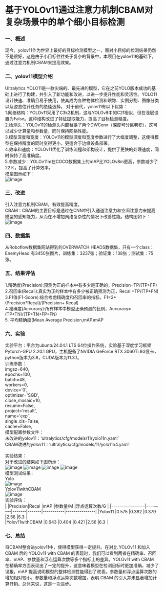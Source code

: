 # 基于YOLOv11通过注意力机制CBAM对复杂场景中的单个细小目标检测

### 一、概述
现今，yolov11作为世界上最好的目标检测模型之一，面对小目标的检测结果仍然不是很好，这是由于小目标往往处于复杂的背景中，本项目在yolov11的基础下，通过注意力机制CBAM来提高效果。

### 二、yolov11模型介绍
Ultralytics YOLO11是一款尖端的、最先进的模型，它在之前YOLO版本成功的基础上进行了构建，并引入了新功能和改进，以进一步提升性能和灵活性。YOLO11设计快速、准确且易于使用，使其成为各种物体检测和跟踪、实例分割、图像分类以及姿态估计任务的绝佳选择。
对于前代，yolov11有以下优势：<br>
1.网络结构：YOLOv11采用了C3k2机制，这与YOLOv8中的C2f相似，但在浅层设置为False。这种结构改进了特征提取能力，提高了目标检测精度。<br>
2.检测头：YOLOv11的检测头内部替换了两个DWConv（深度可分离卷积），这可以减少计算量和参数量，同时保持网络性能。<br>
3.模型深度和宽度：YOLOv11的模型深度和宽度参数进行了大幅度调整，这使得模型在保持精度的同时变得更小，更适合于边缘设备部署。<br>
4.效率和速度：YOLOv11优化了训练流程和架构设计，提供了更快的处理速度，同时保持了高准确度。<br>
5.参数减少：YOLOv11m在COCO数据集上的mAP比YOLOv8m更高，参数减少了22%，提高了计算效率。<br>
模型图示如下：<br>
![image](https://github.com/vvvvv19/YOLO11-with-CBAM/blob/master/photos/1.1.png)

### 三、改进
引入注意力机制CBAM，有效提高精度。 <br>
CBAM：CBAM的主要目标是通过在CNN中引入通道注意力和空间注意力来提高模型的感知能力，从而在不增加网络复杂性的情况下改善性能。结构图如下：<br>
![image](https://github.com/vvvvv19/YOLO11-with-CBAM/blob/master/photos/1.2.png)

### 四、数据集
从Roboflow数据集网站得到的OVERWATCH HEADS数据集，只有一个class：EnemyHead
有3450张图片，训练集：3237张；验证集：138张；测试集：75张。

### 五、结果评估
1.精确度(Precision):预测为正的样本中有多少是正确的，Precision=TP/(TP+FP)<br>
2.召回率(Recall):真实为正的样本中有多少被正确预测为正，Recal =TP/(TP+FN)<br>
3.F1值(F1-Score):综合考虑精确度和召回率的指标，F1=2*(Precision*Recal)/(Precision+ Recal)<br> 
4.准确度(Accuracy):所有样本中模型正确预测的比例，Accuracy=(TP+TN)/(TP+TN+FP+FN)<br>
5. 平均精确度(Mean Average Precision,mAP)mAP<br>

### 六、实验
实验平台：平台为ubuntu24.04.1 LTS 64位操作系统，实验基于深度学习框架Pytorch-GPU 2.20.1 GPU，主机配备了NVIDIA GeForce RTX 3060Ti 8G显卡，python版本为3.8，CUDA版本为11.3.1。<br>
训练参数：<br>
imgsz=640,<br>
epochs=100,<br>
batch=48,<br>
workers=0,<br>
device='0',<br>
optimizer='SGD',<br>
close_mosaic=10,<br>
resume=False,<br>
project='result',<br>
name='exp',<br>
single_cls=False,<br>
cache=False,<br>
模型配置参数文件：<br>
未改进的yolov11：‘ultralytics/cfg/models/11/yolo11n.yaml’<br>
CBAM改进的yolov11：‘ultralytics/cfg/models/11/yolo11n4.yaml’<br>
<br>
实验结果：<br>
对于改进的结果如下图所示：<br>
![image](https://github.com/vvvvv19/YOLO11-with-CBAM/blob/master/photos/1.4.jpg)
![image](https://github.com/vvvvv19/YOLO11-with-CBAM/blob/master/photos/1.3.jpg)
![image](https://github.com/vvvvv19/YOLO11-with-CBAM/blob/master/photos/1.5.png)
![image](https://github.com/vvvvv19/YOLO11-with-CBAM/blob/master/photos/1.6.jpg)<br>
模型测试结果：<br>
Yolo<br>
![image](https://github.com/vvvvv19/YOLO11-with-CBAM/blob/master/photos/1.7.jpg)<br>
Yolov11withCBAM<br>
![image](https://github.com/vvvvv19/YOLO11-with-CBAM/blob/master/photos/1.8.jpg)<br>
实验评估：<br>
|                 |Precision|Recal	|mAP	|参数量/M	|浮点运算次数/G  |
|-----------------|---------|-------|-------|-----------|---------------|
|Yolov11          |0.575	|0.392	|0.379	|2.58	    |6.3            |   
|Yolov11withCBAM  |0.643	|0.404	|0.421	|2.56	    |6.3            |


### 七、总结
将CBAM整合进yolov11中，使得模型获得一定提升。在对比 YOLOv11 和加入 CBAM 后的 YOLOv11 with CBAM 的表现时，我们可以看到两者在精确率、召回率、mAP、参数量和浮点运算次数等多个指标上的差异。YOLOv11 with CBAM 在精确率方面表现出了一定的提升，这意味着模型在检测目标时更加准确，减少了误报。mAP 提高说明模型的整体检测性能得到了改善。参数量和浮点运算次数的增加相对较小，参数量和浮点运算次数增加，表明 CBAM 的引入并未显著增加计算开销。总体来说，这是一次进步。
